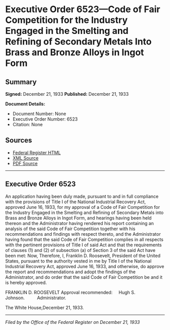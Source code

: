 # Executive Order 6523—Code of Fair Competition for the Industry Engaged in the Smelting and Refining of Secondary Metals Into Brass and Bronze Alloys in Ingot Form

## Summary

**Signed:** December 21, 1933
**Published:** December 21, 1933

**Document Details:**
- Document Number: None
- Executive Order Number: 6523
- Citation: None

## Sources
- [Federal Register HTML](https://www.presidency.ucsb.edu/documents/executive-order-6523-code-fair-competition-for-the-industry-engaged-the-smelting-and)
- [XML Source](None)
- [PDF Source](None)

---

## Executive Order 6523

An application having been duly made, pursuant to and in full compliance with the provisions of Title I of the National Industrial Recovery Act, approved June 16, 1933, for my approval of a Code of Fair Competition for the Industry Engaged in the Smelting and Refining of Secondary Metals into Brass and Bronze Alloys in Ingot Form, and hearings having been held thereon and the Administrator having rendered his report containing an analysis of the said Code of Fair Competition together with his recommendations and findings with respect thereto, and the Administrator having found that the said Code of Fair Competition complies in all respects with the pertinent provisions of Title I of said Act and that the requirements of clauses (1) and (2) of subsection (a) of Section 3 of the said Act have been met:
Now, Therefore, I, Franklin D. Roosevelt, President of the United States, pursuant to the authority vested in me by Title I of the National Industrial Recovery Act, approved June 16, 1933, and otherwise, do approve the report and recommendations and adopt the findings of the Administrator, and do order that the said Code of Fair Competition be and it is hereby approved.

FRANKLIN D. ROOSEVELT
Approval recommended:     Hugh S. Johnson.          Administrator.

The White House,December 21, 1933.

---

*Filed by the Office of the Federal Register on December 21, 1933*
